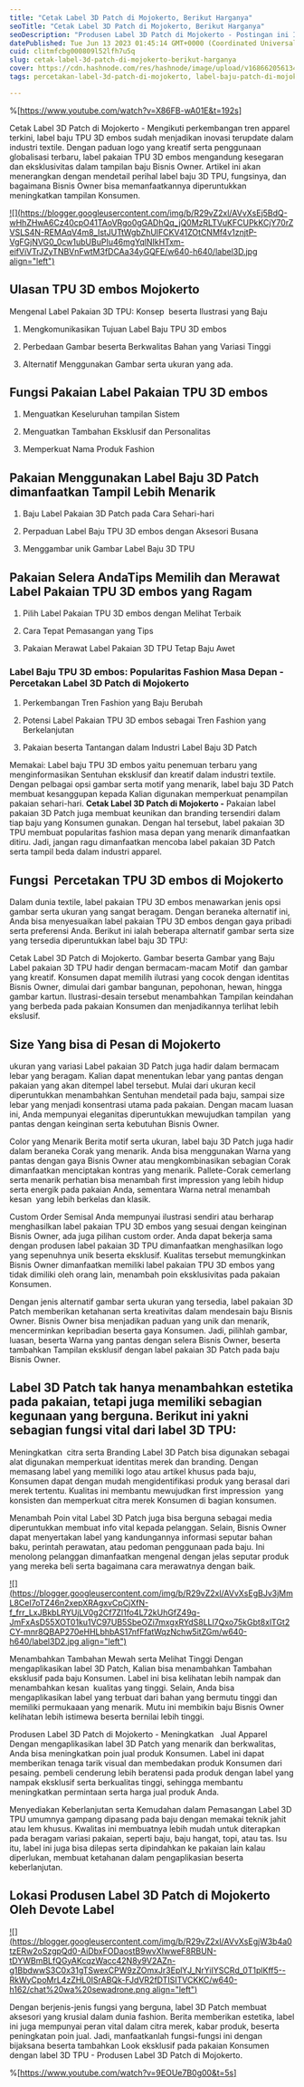 ```yaml
---
title: "Cetak Label 3D Patch di Mojokerto, Berikut Harganya"
seoTitle: "Cetak Label 3D Patch di Mojokerto, Berikut Harganya"
seoDescription: "Produsen Label 3D Patch di Mojokerto - Postingan ini Ialah Saran dengan lengkap yang kami Publikasikan Perihal Jasa Percetakan Label 3D Patch"
datePublished: Tue Jun 13 2023 01:45:14 GMT+0000 (Coordinated Universal Time)
cuid: clitmfcbg000809l52lfh7u5q
slug: cetak-label-3d-patch-di-mojokerto-berikut-harganya
cover: https://cdn.hashnode.com/res/hashnode/image/upload/v1686620561346/173964e0-ca53-470b-9439-362f2e6c8c5a.jpeg
tags: percetakan-label-3d-patch-di-mojokerto, label-baju-patch-di-mojokerto, label-baju-jersey-mojokerto

---
```


%[https://www.youtube.com/watch?v=X86FB-wA01E&t=192s] 

Cetak Label 3D Patch di Mojokerto - Mengikuti perkembangan tren apparel terkini, label baju TPU 3D embos sudah menjadikan inovasi terupdate dalam industri textile. Dengan paduan logo yang kreatif serta penggunaan globalisasi terbaru, label pakaian TPU 3D embos mengandung kesegaran dan eksklusivitas dalam tampilan baju Bisnis Owner. Artikel ini akan menerangkan dengan mendetail perihal label baju 3D TPU, fungsinya, dan bagaimana Bisnis Owner bisa memanfaatkannya diperuntukkan meningkatkan tampilan Konsumen.

[![](https://blogger.googleusercontent.com/img/b/R29vZ2xl/AVvXsEj5BdQ-wHhZHwA6Cz40cpO41TAoVRgo0gGADhQq_jQ0MzRLTVuKFCUPkKCjY70rZVSLS4N-REMAqV4m8_IstJUTtWgbZhUlFCKV41ZOtCNMf4v1znjtP-VgFGjNVG0_0cw1ubUBuPIu46mgYqlNIkHTxm-eifViVTrJZyTNBVnFwtM3fDCAa34yGQFE/w640-h640/label3D.jpg align="left")](https://blogger.googleusercontent.com/img/b/R29vZ2xl/AVvXsEj5BdQ-wHhZHwA6Cz40cpO41TAoVRgo0gGADhQq_jQ0MzRLTVuKFCUPkKCjY70rZVSLS4N-REMAqV4m8_IstJUTtWgbZhUlFCKV41ZOtCNMf4v1znjtP-VgFGjNVG0_0cw1ubUBuPIu46mgYqlNIkHTxm-eifViVTrJZyTNBVnFwtM3fDCAa34yGQFE/s900/label3D.jpg)

## Ulasan TPU 3D embos Mojokerto

Mengenal Label Pakaian 3D TPU: Konsep  beserta Ilustrasi yang Baju

1. Mengkomunikasikan Tujuan Label Baju TPU 3D embos
    
2. Perbedaan Gambar beserta Berkwalitas Bahan yang Variasi Tinggi
    
3. Alternatif Menggunakan Gambar serta ukuran yang ada.
    

## Fungsi Pakaian Label Pakaian TPU 3D embos

1. Menguatkan Keseluruhan tampilan Sistem
    
2. Menguatkan Tambahan Eksklusif dan Personalitas
    
3. Memperkuat Nama Produk Fashion
    

## Pakaian Menggunakan Label Baju 3D Patch dimanfaatkan Tampil Lebih Menarik

1. Baju Label Pakaian 3D Patch pada Cara Sehari-hari
    
2. Perpaduan Label Baju TPU 3D embos dengan Aksesori Busana
    
3. Menggambar unik Gambar Label Baju 3D TPU
    

## Pakaian Selera AndaTips Memilih dan Merawat Label Pakaian TPU 3D embos yang Ragam

1. Pilih Label Pakaian TPU 3D embos dengan Melihat Terbaik
    
2. Cara Tepat Pemasangan yang Tips
    
3. Pakaian Merawat Label Pakaian 3D TPU Tetap Baju Awet
    

### Label Baju TPU 3D embos: Popularitas Fashion Masa Depan - Percetakan Label 3D Patch di Mojokerto

1. Perkembangan Tren Fashion yang Baju Berubah
    
2. Potensi Label Pakaian TPU 3D embos sebagai Tren Fashion yang Berkelanjutan
    
3. Pakaian beserta Tantangan dalam Industri Label Baju 3D Patch
    

Memakai: Label baju TPU 3D embos yaitu penemuan terbaru yang menginformasikan Sentuhan eksklusif dan kreatif dalam industri textile. Dengan pelbagai opsi gambar serta motif yang menarik, label baju 3D Patch membuat kesanggupan kepada Kalian digunakan memperkuat penampilan pakaian sehari-hari. **Cetak Label 3D Patch di Mojokerto -** Pakaian label pakaian 3D Patch juga membuat keunikan dan branding tersendiri dalam tiap baju yang Konsumen gunakan. Dengan hal tersebut, label pakaian 3D TPU membuat popularitas fashion masa depan yang menarik dimanfaatkan ditiru. Jadi, jangan ragu dimanfaatkan mencoba label pakaian 3D Patch serta tampil beda dalam industri apparel.

## Fungsi  Percetakan TPU 3D embos di Mojokerto

Dalam dunia textile, label pakaian TPU 3D embos menawarkan jenis opsi gambar serta ukuran yang sangat beragam. Dengan beraneka alternatif ini, Anda bisa menyesuaikan label pakaian TPU 3D embos dengan gaya pribadi serta preferensi Anda. Berikut ini ialah beberapa alternatif gambar serta size yang tersedia diperuntukkan label baju 3D TPU:

Cetak Label 3D Patch di Mojokerto. Gambar beserta Gambar yang Baju Label pakaian 3D TPU hadir dengan bermacam-macam Motif  dan gambar yang kreatif. Konsumen dapat memilih ilutrasi yang cocok dengan identitas Bisnis Owner, dimulai dari gambar bangunan, pepohonan, hewan, hingga gambar kartun. Ilustrasi-desain tersebut menambahkan Tampilan keindahan yang berbeda pada pakaian Konsumen dan menjadikannya terlihat lebih ekslusif.

## Size Yang bisa di Pesan di Mojokerto

ukuran yang variasi Label pakaian 3D Patch juga hadir dalam bermacam lebar yang beragam. Kalian dapat menentukan lebar yang pantas dengan pakaian yang akan ditempel label tersebut. Mulai dari ukuran kecil diperuntukkan menambahkan Sentuhan mendetail pada baju, sampai size lebar yang menjadi konsentrasi utama pada pakaian. Dengan macam luasan ini, Anda mempunyai eleganitas diperuntukkan mewujudkan tampilan  yang pantas dengan keinginan serta kebutuhan Bisnis Owner.

Color yang Menarik Berita motif serta ukuran, label baju 3D Patch juga hadir dalam beraneka Corak yang menarik. Anda bisa menggunakan Warna yang pantas dengan gaya Bisnis Owner atau mengkombinasikan sebagian Corak dimanfaatkan menciptakan kontras yang menarik. Pallete-Corak cemerlang serta menarik perhatian bisa menambah first impression yang lebih hidup serta energik pada pakaian Anda, sementara Warna netral menambah kesan  yang lebih berkelas dan klasik.

Custom Order Semisal Anda mempunyai ilustrasi sendiri atau berharap menghasilkan label pakaian TPU 3D embos yang sesuai dengan keinginan Bisnis Owner, ada juga pilihan custom order. Anda dapat bekerja sama dengan produsen label pakaian 3D TPU dimanfaatkan menghasilkan logo yang sepenuhnya unik beserta eksklusif. Kualitas tersebut memungkinkan Bisnis Owner dimanfaatkan memiliki label pakaian TPU 3D embos yang tidak dimiliki oleh orang lain, menambah poin eksklusivitas pada pakaian Konsumen.

Dengan jenis alternatif gambar serta ukuran yang tersedia, label pakaian 3D Patch memberikan ketahanan serta kreativitas dalam mendesain baju Bisnis Owner. Bisnis Owner bisa menjadikan paduan yang unik dan menarik, mencerminkan kepribadian beserta gaya Konsumen. Jadi, pilihlah gambar, luasan, beserta Warna yang pantas dengan selera Bisnis Owner, beserta tambahkan Tampilan eksklusif dengan label pakaian 3D Patch pada baju Bisnis Owner.

## Label 3D Patch tak hanya menambahkan estetika pada pakaian, tetapi juga memiliki sebagian kegunaan yang berguna. Berikut ini yakni sebagian fungsi vital dari label 3D TPU:

Meningkatkan  citra serta Branding Label 3D Patch bisa digunakan sebagai alat digunakan memperkuat identitas merek dan branding. Dengan memasang label yang memiliki logo atau artikel khusus pada baju, Konsumen dapat dengan mudah mengidentifikasi produk yang berasal dari merek tertentu. Kualitas ini membantu mewujudkan first impression  yang konsisten dan memperkuat citra merek Konsumen di bagian konsumen.

Menambah Poin vital Label 3D Patch juga bisa berguna sebagai media diperuntukkan membuat info vital kepada pelanggan. Selain, Bisnis Owner dapat menyertakan label yang kandungannya informasi seputar bahan baku, perintah perawatan, atau pedoman penggunaan pada baju. Ini menolong pelanggan dimanfaatkan mengenal dengan jelas seputar produk yang mereka beli serta bagaimana cara merawatnya dengan baik.

[![](https://blogger.googleusercontent.com/img/b/R29vZ2xl/AVvXsEgBJv3jMmL8CeI7oTZ46n2xepXRAgxvCpCjXfN-f_frr_LxJBkbLRYUjLV0g2Cf7Zl1fo4L72kUhGfZ49q-JmFxAsD55XOT01ku1VC97UB5SbeOZi7mxgxRYdS8LLl7Qxo75kGbt8xlTGt2CY-mnr8QBAP270eHHLbhbAS17nfFfatWqzNchw5itZGm/w640-h640/label3D2.jpg align="left")](https://blogger.googleusercontent.com/img/b/R29vZ2xl/AVvXsEgBJv3jMmL8CeI7oTZ46n2xepXRAgxvCpCjXfN-f_frr_LxJBkbLRYUjLV0g2Cf7Zl1fo4L72kUhGfZ49q-JmFxAsD55XOT01ku1VC97UB5SbeOZi7mxgxRYdS8LLl7Qxo75kGbt8xlTGt2CY-mnr8QBAP270eHHLbhbAS17nfFfatWqzNchw5itZGm/s900/label3D2.jpg)

Menambahkan Tambahan Mewah serta Melihat Tinggi Dengan mengaplikasikan label 3D Patch, Kalian bisa menambahkan Tambahan eksklusif pada baju Konsumen. Label ini bisa kelihatan lebih nampak dan menambahkan kesan  kualitas yang tinggi. Selain, Anda bisa mengaplikasikan label yang terbuat dari bahan yang bermutu tinggi dan memiliki permukaaan yang menarik. Mutu ini membikin baju Bisnis Owner kelihatan lebih istimewa beserta bernilai lebih tinggi.

Produsen Label 3D Patch di Mojokerto - Meningkatkan   Jual Apparel Dengan mengaplikasikan label 3D Patch yang menarik dan berkwalitas, Anda bisa meningkatkan poin jual produk Konsumen. Label ini dapat memberikan tenaga tarik visual dan membedakan produk Konsumen dari pesaing. pembeli cenderung lebih beratensi pada produk dengan label yang nampak eksklusif serta berkualitas tinggi, sehingga membantu meningkatkan permintaan serta harga jual produk Anda.

Menyediakan Keberlanjutan serta Kemudahan dalam Pemasangan Label 3D TPU umumnya gampang dipasang pada baju dengan memakai teknik jahit atau lem khusus. Kwalitas ini membuatnya lebih mudah untuk diterapkan pada beragam variasi pakaian, seperti baju, baju hangat, topi, atau tas. Isu itu, label ini juga bisa dilepas serta dipindahkan ke pakaian lain kalau diperlukan, membuat ketahanan dalam pengaplikasian beserta keberlanjutan.

## Lokasi Produsen Label 3D Patch di Mojokerto Oleh Devote Label

[![](https://blogger.googleusercontent.com/img/b/R29vZ2xl/AVvXsEgjW3b4a0tzERw2oSzgpQd0-AiDbxFODaostB9wvXIwweF8RBUN-tDYWBmBLfQGyAKcqzWacc42N8y9V2AZn-g1BbdwwS3C0x31gTSwexCPW9zZOmxJr3EplYJ_NrYiIYSCRd_0T1plKff5--RkWyCpoMrL4zZHL0ISrABQk-FJdVR2fDTISITVCKKC/w640-h162/chat%20wa%20sewadrone.png align="left")](https://wa.me/+6287838865004?text=Permisi%2C%20kak%20mau%20nanya%20tentang%20label%2C%20dapat%20informasi%20dari%20devotelabels.web.id)

Dengan berjenis-jenis fungsi yang berguna, label 3D Patch membuat aksesori yang krusial dalam dunia fashion. Berita memberikan estetika, label ini juga mempunyai peran vital dalam citra merek, kabar produk, beserta peningkatan poin jual. Jadi, manfaatkanlah fungsi-fungsi ini dengan bijaksana beserta tambahkan Look eksklusif pada pakaian Konsumen dengan label 3D TPU - Produsen Label 3D Patch di Mojokerto.

%[https://www.youtube.com/watch?v=9EOUe7B0g00&t=5s]